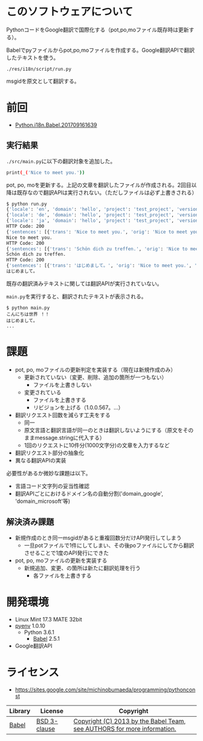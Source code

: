 ﻿# このソフトウェアについて

PythonコードをGoogle翻訳で国際化する（pot,po,moファイル既存時は更新する）。

Babelでpyファイルからpot,po,moファイルを作成する。Google翻訳APIで翻訳したテキストを使う。

`./res/i18n/script/run.py`

msgidを原文として翻訳する。

# 前回

* [Python.i18n.Babel.201709161639](https://github.com/ytyaru/Python.i18n.Babel.201709161639)

## 実行結果

`./src/main.py`に以下の翻訳対象を追加した。
```sh
print(_('Nice to meet you.'))
```

pot, po, moを更新する。上記の文章を翻訳したファイルが作成される。2回目以降は既存なので翻訳APIは実行されない。（ただしファイルは必ず上書きされる）

```sh
$ python run.py 
{'locale': 'en', 'domain': 'hello', 'project': 'test_project', 'version': '1.0', 'copyright_holder': None, 'msgid_bugs_address': None, 'creation_date': datetime.datetime(2017, 9, 17, 10, 55, 24, 816677, tzinfo=tzlocal()), 'revision_date': datetime.datetime(2017, 9, 17, 10, 55, 24, 816677, tzinfo=tzlocal()), 'last_translator': None, 'language_team': None}
{'locale': 'de', 'domain': 'hello', 'project': 'test_project', 'version': '1.0', 'copyright_holder': None, 'msgid_bugs_address': None, 'creation_date': datetime.datetime(2017, 9, 17, 10, 55, 25, 571257, tzinfo=tzlocal()), 'revision_date': datetime.datetime(2017, 9, 17, 10, 55, 25, 571257, tzinfo=tzlocal()), 'last_translator': None, 'language_team': None}
{'locale': 'ja', 'domain': 'hello', 'project': 'test_project', 'version': '1.0', 'copyright_holder': None, 'msgid_bugs_address': None, 'creation_date': datetime.datetime(2017, 9, 17, 10, 55, 25, 587415, tzinfo=tzlocal()), 'revision_date': datetime.datetime(2017, 9, 17, 10, 55, 25, 587415, tzinfo=tzlocal()), 'last_translator': None, 'language_team': None}
HTTP Code: 200
{'sentences': [{'trans': 'Nice to meet you.', 'orig': 'Nice to meet you.', 'backend': 0}], 'src': 'en', 'confidence': 0.35836697, 'ld_result': {'srclangs': ['en'], 'srclangs_confidences': [0.35836697], 'extended_srclangs': ['en']}}
Nice to meet you.
HTTP Code: 200
{'sentences': [{'trans': 'Schön dich zu treffen.', 'orig': 'Nice to meet you.', 'backend': 1}], 'dict': [{'pos': '語句', 'terms': ['Schön, Sie kennen zu lernen.'], 'entry': [{'word': 'Schön, Sie kennen zu lernen.', 'reverse_translation': ['Nice to meet you.']}], 'base_form': 'Nice to meet you.', 'pos_enum': 10}], 'src': 'en', 'confidence': 0.35836697, 'ld_result': {'srclangs': ['en'], 'srclangs_confidences': [0.35836697], 'extended_srclangs': ['en']}}
Schön dich zu treffen.
HTTP Code: 200
{'sentences': [{'trans': 'はじめまして。', 'orig': 'Nice to meet you.', 'backend': 1}, {'translit': 'Hajimemashite.'}], 'dict': [{'pos': '感嘆詞', 'terms': ['始めまして'], 'entry': [{'word': '始めまして', 'reverse_translation': ['Nice to meet you!']}], 'base_form': 'Nice to meet you!', 'pos_enum': 9}], 'src': 'en', 'confidence': 0.35836697, 'ld_result': {'srclangs': ['en'], 'srclangs_confidences': [0.35836697], 'extended_srclangs': ['en']}}
はじめまして。
```

既存の翻訳済みテキストに関しては翻訳APIが実行されていない。

`main.py`を実行すると、翻訳されたテキストが表示される。
```
$ python main.py 
こんにちは世界 ！！
はじめまして。
...
```

# 課題

* pot, po, moファイルの更新判定を実装する（現在は新規作成のみ）
    * 更新されていない（変更、削除、追加の箇所が一つもない）
        * ファイルを上書きしない
    * 変更されている
        * ファイルを上書きする
        * リビジョンを上げる（1.0.0.567。<Major>.<Minor>.<Bug>.<Build>）
* 翻訳リクエスト回数を減らす工夫をする
    * 同一
    * 原文言語と翻訳言語が同一のときは翻訳しないようにする（原文をそのままmessage.stringに代入する）
    * 1回のリクエストに10件分(1000文字分)の文章を入力するなど
* 翻訳リクエスト部分の抽象化
* 異なる翻訳APIの実装

必要性があるか微妙な課題は以下。

* 言語コード文字列の妥当性確認
* 翻訳APIごとにおけるドメイン名の自動分割('domain_google', 'domain_microsoft'等)

## 解決済み課題

* 新規作成のとき同一msgidがあると重複回数分だけAPI発行してしまう
    * 一旦potファイルで1件にしてしまい、その後poファイルにしてから翻訳させることで1度のAPI発行にできた
* pot, po, moファイルの更新を実装する
    * 新規追加、変更、の箇所は新たに翻訳処理を行う
        * 各ファイルを上書きする

# 開発環境

* Linux Mint 17.3 MATE 32bit
* [pyenv](https://github.com/pylangstudy/201705/blob/master/27/Python%E5%AD%A6%E7%BF%92%E7%92%B0%E5%A2%83%E3%82%92%E7%94%A8%E6%84%8F%E3%81%99%E3%82%8B.md) 1.0.10
    * Python 3.6.1
        * [Babel](https://github.com/python-babel/babel) 2.5.1
* Google翻訳API
        
# ライセンス

* https://sites.google.com/site/michinobumaeda/programming/pythonconst

Library|License|Copyright
-------|-------|---------
[Babel](https://github.com/python-babel/babel)|[BSD 3-clause](https://github.com/python-babel/babel/blob/master/LICENSE)|[Copyright (C) 2013 by the Babel Team, see AUTHORS for more information.](https://github.com/python-babel/babel/blob/master/LICENSE)
